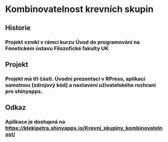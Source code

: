 # Kombinovatelnost krevních skupin

## Historie
### Projekt vznikl v rámci kurzu Úvod do programování na Fonetickém ústavu Filozofické fakulty UK

## Projekt
### Projekt má tři části. Úvodní prezentaci v RPress, aplikaci samotnou (zdrojový kód) a nastavení uživatelského rozhraní pro shinyapps. 

## Odkaz
### Aplikace je dostupná na https://klekipetra.shinyapps.io/Krevni_skupiny_kombinovatelnost/
